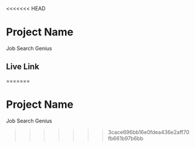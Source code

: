 <<<<<<< HEAD
# Project Name 
Job Search Genius

## Live Link
=======
# Project Name 
Job Search Genius


>>>>>>> 3cace696bb16e0fdea436e2aff70fb661b97b6bb
